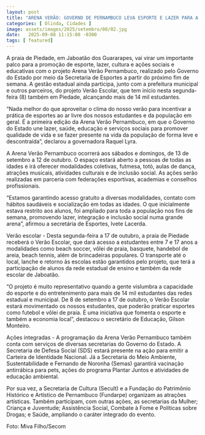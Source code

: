 ```yaml
---
layout: post
title: "ARENA VERÃO: GOVERNO DE PERNAMBUCO LEVA ESPORTE E LAZER PARA A PRAIA DE PIEDADE"
categories: [ Olinda, Cidades ]
image: assets/images/2025/setembro/08/02.jpg
date:   2025-09-08 11:15:00 -0300
tags: [ featured]
---
```

A praia de Piedade, em Jaboatão dos Guararapes, vai virar um importante palco para a promoção de esporte, lazer, cultura e ações sociais e educativas com o projeto Arena Verão Pernambuco, realizado pelo Governo do Estado por meio da Secretaria de Esportes a partir do próximo fim de semana. A gestão estadual ainda participa, junto com a prefeitura municipal e outros parceiros, do projeto Verão Escolar, que tem início nesta segunda-feira (8) também em Piedade, alcançando mais de 14 mil estudantes.

“Nada melhor do que aproveitar o clima do nosso verão para incentivar a prática de esportes ao ar livre dos nossos estudantes e da população em geral. É a primeira edição da Arena Verão Pernambuco, em que o Governo do Estado une lazer, saúde, educação e serviços sociais para promover qualidade de vida e se fazer presente na vida da população de forma leve e descontraída”, declarou a governadora Raquel Lyra.

A Arena Verão Pernambuco ocorrerá aos sábados e domingos, de 13 de setembro a 12 de outubro. O espaço estará aberto a pessoas de todas as idades e irá oferecer modalidades coletivas, futmesa, totó, aulas de dança, atrações musicais, atividades culturais e de inclusão social. As ações serão realizadas em parceria com federações esportivas, academias e conselhos profissionais.

“Estamos garantindo acesso gratuito a diversas modalidades, contato com hábitos saudáveis e socialização em todas as idades. O que inicialmente estava restrito aos alunos, foi ampliado para toda a população nos fins de semana, promovendo lazer, integração e inclusão social numa grande arena”, afirmou a secretária de Esportes, Ivete Lacerda.

Verão escolar - Desta segunda-feira a 17 de outubro, a praia de Piedade receberá o Verão Escolar, que dará acesso a estudantes entre 7 e 17 anos a modalidades como beach soccer, vôlei de praia, basquete, handebol de areia, beach tennis, além de brincadeiras populares. O transporte até o local, lanche e retorno às escolas estão garantidos pelo projeto, que terá a participação de alunos da rede estadual de ensino e também da rede escolar de Jaboatão.

“O projeto é muito representativo quando a gente vislumbra a capacidade do esporte e do entretenimento para mais de 14 mil estudantes das redes estadual e municipal. De 8 de setembro a 17 de outubro, o Verão Escolar estará movimentado os nossos estudantes, que poderão praticar esportes como futebol e vôlei de praia. É uma iniciativa que fomenta o esporte e também a economia local”, destacou o secretário de Educação, Gilson Monteiro.

Ações integradas - A programação da Arena Verão Pernambuco também conta com serviços de diversas secretarias do Governo do Estado. A Secretaria de Defesa Social (SDS) estará presente na ação para emitir a Carteira de Identidade Nacional. Já a Secretaria do Meio Ambiente, Sustentabilidade e Fernando de Noronha (Semas) garantirá vacinação antirrábica para pets, ações do programa Plantar Juntos e atividades de educação ambiental.

Por sua vez, a Secretaria de Cultura (Secult) e a Fundação do Patrimônio Histórico e Artístico de Pernambuco (Fundarpe) organizam as atrações artísticas. Também participam, com outras ações, as secretarias da Mulher; Criança e Juventude; Assistência Social, Combate à Fome e Políticas sobre Drogas; e Saúde, ampliando o caráter integrado do evento.

Foto: Miva Filho/Secom